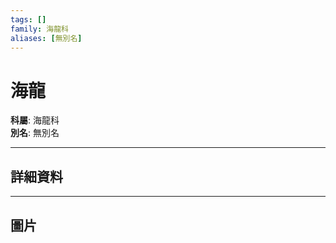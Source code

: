 ```yaml
---
tags: []
family: 海龍科
aliases: [無別名]
---
```


# 海龍

**科屬**: 海龍科  
**別名**: 無別名  

---

## 詳細資料


---

## 圖片
